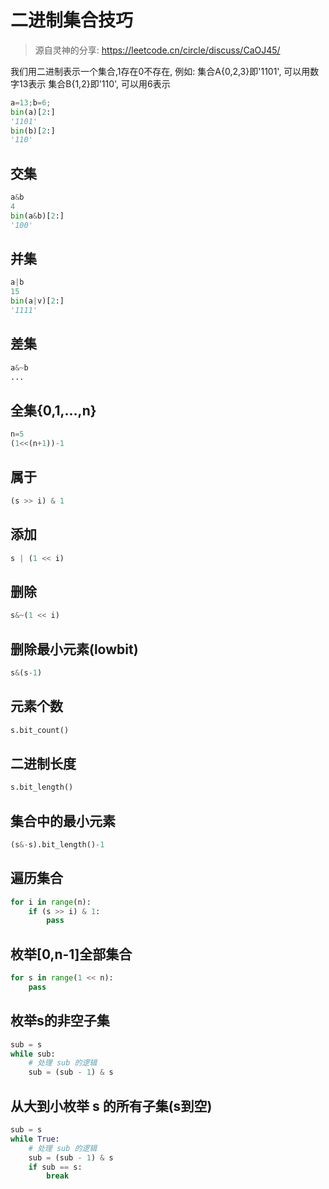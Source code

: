 # 二进制集合技巧

> 源自灵神的分享: https://leetcode.cn/circle/discuss/CaOJ45/

我们用二进制表示一个集合,1存在0不存在, 例如:
集合A{0,2,3}即'1101', 可以用数字13表示
集合B{1,2}即'110', 可以用6表示
```py
a=13;b=6;
bin(a)[2:]
'1101'
bin(b)[2:]
'110'
```
## 交集
```py
a&b
4
bin(a&b)[2:]
'100'
```
## 并集
```py
a|b
15
bin(a|v)[2:]
'1111'
```
## 差集
```py
a&~b
...
```
## 全集{0,1,...,n}
```py
n=5
(1<<(n+1))-1
```

## 属于
```py
(s >> i) & 1
```
## 添加
```py
s | (1 << i)
```
## 删除
```py
s&~(1 << i)
```
## 删除最小元素(lowbit)
```py
s&(s-1)
```
## 元素个数
```py
s.bit_count()
```
## 二进制长度
```py
s.bit_length()
```
## 集合中的最小元素
```py
(s&-s).bit_length()-1
```
## 遍历集合
```py
for i in range(n):
    if (s >> i) & 1:
        pass
```     
## 枚举[0,n-1]全部集合
```py
for s in range(1 << n):
    pass
```    
## 枚举s的非空子集
```py
sub = s
while sub:
    # 处理 sub 的逻辑
    sub = (sub - 1) & s
```
## 从大到小枚举 s 的所有子集(s到空)
```py
sub = s
while True:
    # 处理 sub 的逻辑
    sub = (sub - 1) & s
    if sub == s:
        break
```